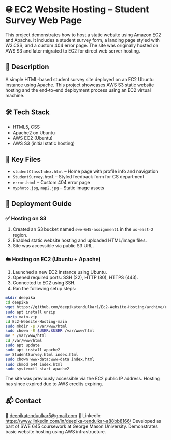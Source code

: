 # 🌐 EC2 Website Hosting – Student Survey Web Page  
This project demonstrates how to host a static website using Amazon EC2 and Apache. It includes a student survey form, a landing page styled with W3.CSS, and a custom 404 error page. The site was originally hosted on AWS S3 and later migrated to EC2 for direct web server hosting.  

## 📌 Description  
A simple HTML-based student survey site deployed on an EC2 Ubuntu instance using Apache. This project showcases AWS S3 static website hosting and the end-to-end deployment process using an EC2 virtual machine.  

## 🛠️ Tech Stack  
- HTML5, CSS  
- Apache2 on Ubuntu  
- AWS EC2 (Ubuntu)  
- AWS S3 (initial static hosting)  

## 📁 Key Files  
- `studentClassIndex.html` – Home page with profile info and navigation  
- `StudentSurvey.html` – Styled feedback form for CS department  
- `error.html` – Custom 404 error page  
- `myphoto.jpg`, `map2.jpg` – Static image assets  

## 🚀 Deployment Guide  

### ✅ Hosting on S3  
1. Created an S3 bucket named `swe-645-assignment1` in the `us-east-2` region.  
2. Enabled static website hosting and uploaded HTML/image files.  
3. Site was accessible via public S3 URL.  

### ☁️ Hosting on EC2 (Ubuntu + Apache)  
1. Launched a new EC2 instance using Ubuntu.  
2. Opened required ports: SSH (22), HTTP (80), HTTPS (443).  
3. Connected to EC2 using SSH.  
4. Ran the following setup steps:  
```bash
mkdir deepika
cd deepika
wget https://github.com/deepikatendulkar1/Ec2-Website-Hosting/archive/refs/heads/main.zip
sudo apt install unzip
unzip main.zip
cd Ec2-Website-Hosting-main
sudo mkdir -p /var/www/html
sudo chown -R $USER:$USER /var/www/html
mv * /var/www/html
cd /var/www/html
sudo apt update
sudo apt install apache2
mv StudentSurvey.html index.html
sudo chown www-data:www-data index.html
sudo chmod 644 index.html
sudo systemctl start apache2

```
The site was previously accessible via the EC2 public IP address. Hosting has since expired due to AWS credits expiring.

## 📬 Contact
📧 deepikatenduulkar5@gmail.com
🔗 LinkedIn: https://www.linkedin.com/in/deepika-tendulkar-a88bb8166/
Developed as part of SWE 645 coursework at George Mason University. Demonstrates basic website hosting using AWS infrastructure.
